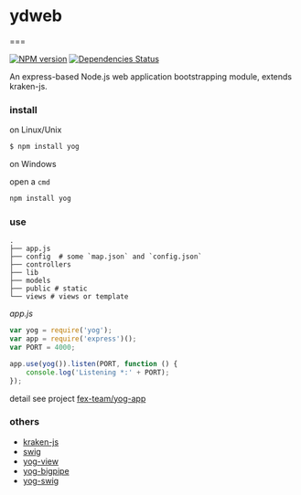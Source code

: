 # ydweb

===

[![NPM version](https://badge.fury.io/js/yog.png)](http://badge.fury.io/js/yog) [![Dependencies Status](https://david-dm.org/fex-team/yog.png)](https://david-dm.org/fex-team/yog)

An express-based Node.js web application bootstrapping module, extends kraken-js.

### install

on Linux/Unix

```bash
$ npm install yog
```

on Windows

open a `cmd`

```bash
npm install yog
```

### use

    .
    ├── app.js
    ├── config  # some `map.json` and `config.json`
    ├── controllers
    ├── lib
    ├── models
    ├── public # static
    └── views # views or template

_app.js_

```javascript
var yog = require('yog');
var app = require('express')();
var PORT = 4000;

app.use(yog()).listen(PORT, function () {
    console.log('Listening *:' + PORT);
});
```

detail see project [fex-team/yog-app](https://github.com/fex-team/yog-app)

### others

* [kraken-js](https://github.com/krakenjs/kraken-js)
* [swig](https://github.com/paularmstrong/swig/)
* [yog-view](https://github.com/fex-team/yog-view)
* [yog-bigpipe](https://github.com/fex-team/yog-bigpipe)
* [yog-swig](https://github.com/fex-team/yog-swig)





